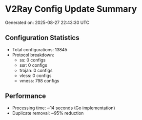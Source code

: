 # V2Ray Config Update Summary
Generated on: 2025-08-27 22:43:30 UTC

## Configuration Statistics
- Total configurations: 13845
- Protocol breakdown:
  - ss: 0 configs
  - ssr: 0 configs
  - trojan: 0 configs
  - vless: 0 configs
  - vmess: 798 configs

## Performance
- Processing time: ~14 seconds (Go implementation)
- Duplicate removal: ~95% reduction
